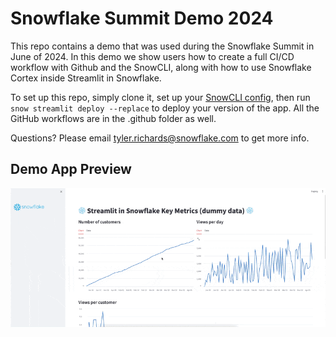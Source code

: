 # Snowflake Summit Demo 2024

This repo contains a demo that was used during the Snowflake Summit in June of 2024. In this demo we show
users how to create a full CI/CD workflow with Github and the SnowCLI, along with how to use Snowflake Cortex
inside Streamlit in Snowflake.

To set up this repo, simply clone it, set up your [SnowCLI config](https://docs.snowflake.com/en/developer-guide/snowflake-cli-v2/index),
then run ```snow streamlit deploy --replace``` to deploy your version of the app. All the GitHub workflows are in the .github folder as well.

Questions? Please email tyler.richards@snowflake.com to get more info.

## Demo App Preview
![File Snapshot](snapshot_app.gif)